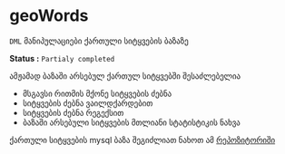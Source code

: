 # geoWords
 `DML` მანიპულაციები ქართული სიტყვების ბაზაზე

**Status :** <code>Partialy completed</code>



ამჟამად ბაზაში არსებულ ქართულ სიტყვებში შესაძლებელია
* მსგავსი რითმის მქონე სიტყვების ძებნა
* სიტყვების ძებნა ვაილდქარდებით
* სიტყვების ძებნა რეგექსით
* ბაზაში არსებული სიტყვების მთლიანი სტატისტიკის ნახვა

ქართული სიტყვების  mysql ბაზა შეგიძლიათ ნახოთ ამ [რეპოზიტორიში](https://github.com/bumbeishvili/GeoWordsDatabase)
